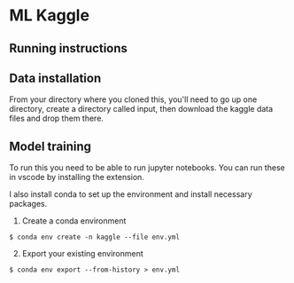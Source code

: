 # ML Kaggle

## Running instructions

## Data installation
From your directory where you cloned this, you'll need to go up one directory, create a directory called input, then download the kaggle data files and drop them there.
## Model training

To run this you need to be able to run jupyter notebooks. You can run these in vscode by installing the extension.

I also install conda to set up the environment and install necessary packages.

1. Create a conda environment
```
$ conda env create -n kaggle --file env.yml
```

2. Export your existing environment
```
$ conda env export --from-history > env.yml
```

